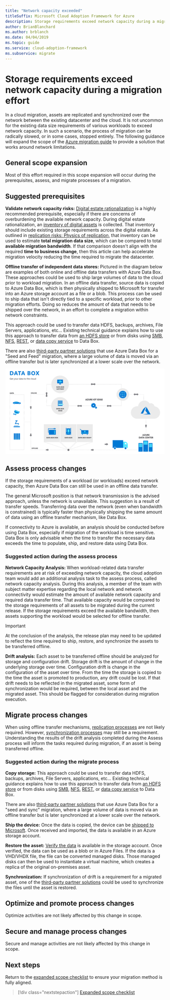 ```yaml
---
title: "Network capacity exceeded"
titleSuffix: Microsoft Cloud Adoption Framework for Azure
description: Storage requirements exceed network capacity during a migration effort.
author: BrianBlanchard
ms.author: brblanch
ms.date: 04/04/2019
ms.topic: guide
ms.service: cloud-adoption-framework
ms.subservice: migrate
---
```


# Storage requirements exceed network capacity during a migration effort

In a cloud migration, assets are replicated and synchronized over the network between the existing datacenter and the cloud. It is not uncommon for the existing data size requirements of various workloads to exceed network capacity. In such a scenario, the process of migration can be radically slowed, or in some cases, stopped entirely. The following guidance will expand the scope of the [Azure migration guide](../azure-migration-guide/index.md) to provide a solution that works around network limitations.

## General scope expansion

Most of this effort required in this scope expansion will occur during the prerequisites, assess, and migrate processes of a migration.

## Suggested prerequisites

**Validate network capacity risks:** [Digital estate rationalization](../../digital-estate/rationalize.md) is a highly recommended prerequisite, especially if there are concerns of overburdening the available network capacity. During digital estate rationalization, an [inventory of digital assets](../../digital-estate/inventory.md) is collected. That inventory should include existing storage requirements across the digital estate. As outlined in [replication risks: Physics of replication](../migration-considerations/migrate/replicate.md#replication-risks---physics-of-replication), that inventory can be used to estimate **total migration data size**, which can be compared to total **available migration bandwidth**. If that comparison doesn't align with the required **time to business change**, then this article can help accelerate migration velocity reducing the time required to migrate the datacenter.

**Offline transfer of independent data stores:** Pictured in the diagram below are examples of both online and offline data transfers with Azure Data Box. These approaches could be used to ship large volumes of data to the cloud prior to workload migration. In an offline data transfer, source data is copied to Azure Data Box, which is then physically shipped to Microsoft for transfer into an Azure storage account as a file or a blob. This process can be used to ship data that isn't directly tied to a specific workload, prior to other migration efforts. Doing so reduces the amount of data that needs to be shipped over the network, in an effort to complete a migration within network constraints.

This approach could be used to transfer data HDFS, backups, archives, File Servers, applications, etc… Existing technical guidance explains how to use this approach to transfer data from [an HDFS store](/azure/storage/blobs/data-lake-storage-migrate-on-premises-hdfs-cluster) or from disks using [SMB](/azure/databox/data-box-deploy-copy-data), [NFS](/azure/databox/data-box-deploy-copy-data-via-nfs), [REST](/azure/databox/data-box-deploy-copy-data-via-rest), or [data copy service](/azure/databox/data-box-deploy-copy-data-via-copy-service) to Data Box.

There are also [third-party partner solutions](https://azuremarketplace.microsoft.com/campaigns/databox/azure-data-box) that use Azure Data Box for a "Seed and Feed" migration, where a large volume of data is moved via an offline transfer but is later synchronized at a lower scale over the network.

![Offline and online data transfer with Azure Data Box](../../_images/migration/databox.png)

## Assess process changes

If the storage requirements of a workload (or workloads) exceed network capacity, then Azure Data Box can still be used in an offline data transfer.

The general Microsoft position is that network transmission is the advised approach, unless the network is unavailable. This suggestion is a result of transfer speeds. Transferring data over the network (even when bandwidth is constrained) is typically faster than physically shipping the same amount of data using an offline transfer mechanism, like Data Box.

If connectivity to Azure is available, an analysis should be conducted before using Data Box, especially if migration of the workload is time sensitive. Data Box is only advisable when the time to transfer the necessary data exceeds the time to populate, ship, and restore data using Data Box.

### Suggested action during the assess process

**Network Capacity Analysis:** When workload-related data transfer requirements are at risk of exceeding network capacity, the cloud adoption team would add an additional analysis task to the assess process, called network capacity analysis. During this analysis, a member of the team with subject matter expertise regarding the local network and network connectivity would estimate the amount of available network capacity and required data transfer time. That available capacity would be compared to the storage requirements of all assets to be migrated during the current release. If the storage requirements exceed the available bandwidth, then assets supporting the workload would be selected for offline transfer.

> [!IMPORTANT]
> At the conclusion of the analysis, the release plan may need to be updated to reflect the time required to ship, restore, and synchronize the assets to be transferred offline.

**Drift analysis:** Each asset to be transferred offline should be analyzed for storage and configuration drift. Storage drift is the amount of change in the underlying storage over time. Configuration drift is change in the configuration of the asset over time. From the time the storage is copied to the time the asset is promoted to production, any drift could be lost. If that drift needs to be reflected in the migrated asset, some form of synchronization would be required, between the local asset and the migrated asset. This should be flagged for consideration during migration execution.

## Migrate process changes

When using offline transfer mechanisms, [replication processes](../migration-considerations/migrate/replicate.md) are not likely required. However, [synchronization processes](../migration-considerations/migrate/replicate.md) may still be a requirement. Understanding the results of the drift analysis completed during the Assess process will inform the tasks required during migration, if an asset is being transferred offline.

### Suggested action during the migrate process

**Copy storage:** This approach could be used to transfer data HDFS, backups, archives, File Servers, applications, etc… Existing technical guidance explains how to use this approach to transfer data from [an HDFS store](/azure/storage/blobs/data-lake-storage-migrate-on-premises-hdfs-cluster) or from disks using [SMB](/azure/databox/data-box-deploy-copy-data), [NFS](/azure/databox/data-box-deploy-copy-data-via-nfs), [REST](/azure/databox/data-box-deploy-copy-data-via-rest), or [data copy service](/azure/databox/data-box-deploy-copy-data-via-copy-service) to Data Box.

There are also [third-party partner solutions](https://azuremarketplace.microsoft.com/campaigns/databox/azure-data-box) that use Azure Data Box for a "seed and sync" migration, where a large volume of data is moved via an offline transfer but is later synchronized at a lower scale over the network.

**Ship the device:** Once the data is copied, the device can be [shipped to Microsoft](/azure/databox/data-box-deploy-picked-up). Once received and imported, the data is available in an Azure storage account.

**Restore the asset:** [Verify the data](/azure/databox/data-box-deploy-picked-up#verify-data-upload-to-azure) is available in the storage account. Once verified, the data can be used as a blob or in Azure Files. If the data is a VHD/VHDX file, the file can be converted managed disks. Those managed disks can then be used to instantiate a virtual machine, which creates a replica of the original on-premises asset.

**Synchronization:** If synchronization of drift is a requirement for a migrated asset, one of the [third-party partner solutions](https://azuremarketplace.microsoft.com/campaigns/databox/azure-data-box) could be used to synchronize the files until the asset is restored.

## Optimize and promote process changes

Optimize activities are not likely affected by this change in scope.

## Secure and manage process changes

Secure and manage activities are not likely affected by this change in scope.

## Next steps

Return to the [expanded scope checklist](./index.md) to ensure your migration method is fully aligned.

> [!div class="nextstepaction"]
> [Expanded scope checklist](./index.md)
